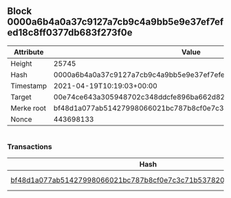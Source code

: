 ## Block 0000a6b4a0a37c9127a7cb9c4a9bb5e9e37ef7efed18c8ff0377db683f273f0e

Attribute | Value
--- | ---
Height | 25745
Hash | 0000a6b4a0a37c9127a7cb9c4a9bb5e9e37ef7efed18c8ff0377db683f273f0e
Timestamp | 2021-04-19T10:19:03+00:00
Target | 00e74ce643a305948702c348ddcfe896ba662d82c1a228faf4ad12250f07334e
Merke root | bf48d1a077ab51427998066021bc787b8cf0e7c3c71b53782000e71ce3804867
Nonce | 443698133

```

```

### Transactions

Hash | Amount
--- | ---
[bf48d1a077ab51427998066021bc787b8cf0e7c3c71b53782000e71ce3804867](bf48d1a077ab51427998066021bc787b8cf0e7c3c71b53782000e71ce3804867.md) | 10.00000000 SKEPTI 
